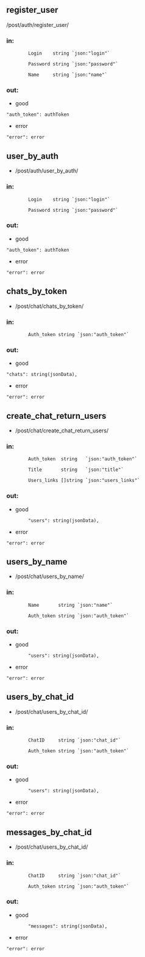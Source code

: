 ## register_user
/post/auth/register_user/
### in:
```
        Login    string `json:"login"`

        Password string `json:"password"`

        Name     string `json:"name"`
```
### out:
- good
```
"auth_token": authToken
```
- error
```
"error": error
```

## user_by_auth

- /post/auth/user_by_auth/
### in:
```
        Login    string `json:"login"`

        Password string `json:"password"`
```
### out:
- good
```
"auth_token": authToken
```
- error
```
"error": error
```

## chats_by_token

- /post/chat/chats_by_token/
### in:
```
        Auth_token string `json:"auth_token"`
```
### out:
- good
```
"chats": string(jsonData),
```
- error
```
"error": error
```

## create_chat_return_users

- /post/chat/create_chat_return_users/
### in:
```
        Auth_token  string   `json:"auth_token"`

        Title       string   `json:"title"`

        Users_links []string `json:"users_links"`
```
### out:
- good
```
        "users": string(jsonData),
```
- error
```
"error": error
```

## users_by_name

- /post/chat/users_by_name/
### in:
```
        Name       string `json:"name"`

        Auth_token string `json:"auth_token"`
```
### out:
- good
```
        "users": string(jsonData),
```
- error
```
"error": error
```

## users_by_chat_id

- /post/chat/users_by_chat_id/
### in:
```
        ChatID     string `json:"chat_id"`

        Auth_token string `json:"auth_token"`
```
### out:
- good
```
        "users": string(jsonData),
```
- error
```
"error": error
```

## messages_by_chat_id

- /post/chat/users_by_chat_id/
### in:
```
        ChatID     string `json:"chat_id"`

        Auth_token string `json:"auth_token"`
```
### out:
- good
```
        "messages": string(jsonData),
```
- error
```
"error": error
```
